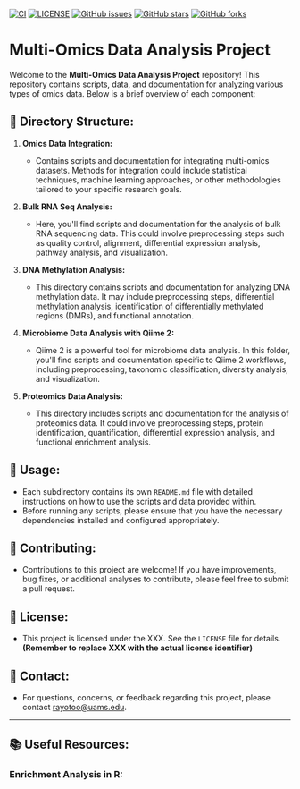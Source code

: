 [![CI](https://github.com/rayotoo/MultiOmics/actions/workflows/blank.yml/badge.svg)](https://github.com/rayotoo/MultiOmics/actions/workflows/blank.yml)
[![LICENSE](https://img.shields.io/github/license/rayotoo/MultiOmics?style=flat-square&color=green)](https://github.com/rayotoo/MultiOmics/blob/main/LICENSE)
[![GitHub issues](https://img.shields.io/github/issues/rayotoo/MultiOmics?style=flat-square)](https://github.com/rayotoo/MultiOmics/issues)
[![GitHub stars](https://img.shields.io/github/stars/rayotoo/MultiOmics?style=flat-square&color=important)](https://github.com/rayotoo/MultiOmics/stargazers)
[![GitHub forks](https://img.shields.io/github/forks/rayotoo/MultiOmics?style=flat-square&color=blueviolet)](https://github.com/rayotoo/MultiOmics/network/members)

# Multi-Omics Data Analysis Project

Welcome to the **Multi-Omics Data Analysis Project** repository! This repository contains scripts, data, and documentation for analyzing various types of omics data. Below is a brief overview of each component:

## 📂 Directory Structure:

1.  **Omics Data Integration:**
    * Contains scripts and documentation for integrating multi-omics datasets. Methods for integration could include statistical techniques, machine learning approaches, or other methodologies tailored to your specific research goals.

2.  **Bulk RNA Seq Analysis:**
    * Here, you'll find scripts and documentation for the analysis of bulk RNA sequencing data. This could involve preprocessing steps such as quality control, alignment, differential expression analysis, pathway analysis, and visualization.

3.  **DNA Methylation Analysis:**
    * This directory contains scripts and documentation for analyzing DNA methylation data. It may include preprocessing steps, differential methylation analysis, identification of differentially methylated regions (DMRs), and functional annotation.

4.  **Microbiome Data Analysis with Qiime 2:**
    * Qiime 2 is a powerful tool for microbiome data analysis. In this folder, you'll find scripts and documentation specific to Qiime 2 workflows, including preprocessing, taxonomic classification, diversity analysis, and visualization.

5.  **Proteomics Data Analysis:**
    * This directory includes scripts and documentation for the analysis of proteomics data. It could involve preprocessing steps, protein identification, quantification, differential expression analysis, and functional enrichment analysis.

## 🚀 Usage:

* Each subdirectory contains its own `README.md` file with detailed instructions on how to use the scripts and data provided within.
* Before running any scripts, please ensure that you have the necessary dependencies installed and configured appropriately.

## 🤝 Contributing:

* Contributions to this project are welcome! If you have improvements, bug fixes, or additional analyses to contribute, please feel free to submit a pull request.

## 📄 License:

* This project is licensed under the XXX. See the `LICENSE` file for details. **(Remember to replace XXX with the actual license identifier)**

## 📧 Contact:

* For questions, concerns, or feedback regarding this project, please contact <rayotoo@uams.edu>.

---

## 📚 Useful Resources:

### Enrichment Analysis in R:

